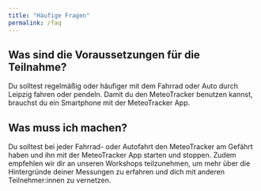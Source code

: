 ```yaml
---
title: "Häufige Fragen"
permalink: /faq
---
```


## Was sind die Voraussetzungen für die Teilnahme?

Du solltest regelmäßig oder häufiger mit dem Fahrrad oder Auto durch Leipzig fahren oder pendeln. Damit du den MeteoTracker benutzen kannst, brauchst du ein Smartphone mit der MeteoTracker App.  

## Was muss ich machen?

Du solltest bei jeder Fahrrad- oder Autofahrt den MeteoTracker am Gefährt haben und ihn mit der MeteoTracker App starten und stoppen. Zudem empfehlen wir dir an unseren Workshops teilzunehmen, um mehr über die Hintergründe deiner Messungen zu erfahren und dich mit anderen Teilnehmer:innen zu vernetzen.